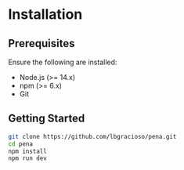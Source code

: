 # Installation

## Prerequisites

Ensure the following are installed:

- Node.js (>= 14.x)
- npm (>= 6.x)
- Git

## Getting Started

```bash
git clone https://github.com/lbgracioso/pena.git
cd pena
npm install
npm run dev
```
